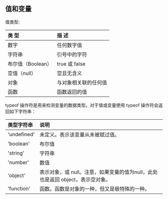 ## 值和变量

值类型:

| 类 型  | 描 述  |
| :- | :- |
| 数字  | 任何数字值  |
| 字符串  | 引号中的字符|
| 布尔值（Boolean）  | true 或 false |
| 空值（null）  | 空且无含义 |
| 对象  | 与对象相关联的任何值 |
| 函数  | 函数返回的值 |

typeof 操作符是用来检测变量的数据类型。对于值或变量使用 typeof 操作符会返回如下字符串：

| 类型字符串 | 说明 |
| :- | :- |
| 'undefined' | 未定义。表示该变量从未被赋过值。|
| 'boolean'| 布尔值 |
| 'string' | 字符串 |
| 'number' | 数值 |
| 'object' | 表示对象，或 null。注意，如果变量的值为null，此处也是返回 object，表示空对象。 |
| 'function' | 函数。函数是对象的一种，但又是极特殊的一种。 |

